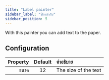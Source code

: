 ```yaml
---
title: "Label painter"
sidebar_label: "ป้ายกำกับ"
sidebar_position: 5
---
```



With this painter you can add text to the paper.

## Configuration

| Property | Default | คำอธิบาย             |
| --------:|:-------:|:-------------------- |
|     ขนาด |   12    | The size of the text |
